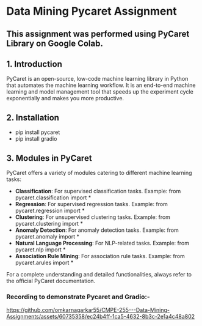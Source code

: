 # Data Mining Pycaret Assignment

## This assignment was performed using PyCaret Library on Google Colab. 

## 1. Introduction
PyCaret is an open-source, low-code machine learning library in Python that automates the machine learning workflow. It is an end-to-end machine learning and model management tool that speeds up the experiment cycle exponentially and makes you more productive.

## 2. Installation
* pip install pycaret
* pip install gradio

## 3. Modules in PyCaret
PyCaret offers a variety of modules catering to different machine learning tasks:

* **Classification**: For supervised classification tasks.
Example: from pycaret.classification import *
* **Regression**: For supervised regression tasks.
Example: from pycaret.regression import *
* **Clustering**: For unsupervised clustering tasks.
Example: from pycaret.clustering import *
* **Anomaly Detection**: For anomaly detection tasks.
Example: from pycaret.anomaly import *
* **Natural Language Processing**: For NLP-related tasks.
Example: from pycaret.nlp import *
* **Association Rule Mining**: For association rule tasks.
Example: from pycaret.arules import *


For a complete understanding and detailed functionalities, always refer to the official PyCaret documentation.

### Recording to demonstrate Pycaret and Gradio:-
https://github.com/omkarnagarkar55/CMPE-255---Data-Mining-Assignments/assets/60735358/ec24b4ff-1ca5-4632-8b3c-2e1a4c48a802

